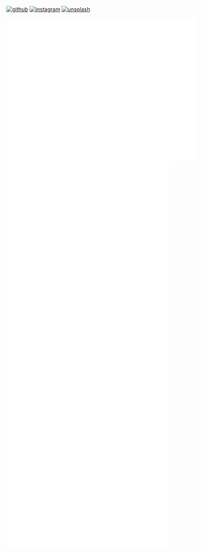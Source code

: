 [![github](https://img.shields.io/badge/github-24292F?style=for-the-badge&logo=github&logoColor=whit)](https://github.com/Kurzheck) [![instagram](https://img.shields.io/badge/Instagram-E4405F?style=for-the-badge&logo=instagram&logoColor=white)](https://www.instagram.com/krzhck) [![unsplash](https://img.shields.io/badge/Unsplash-000000?style=for-the-badge&logo=unsplash&logoColor=white)](https://unsplash.com/@kurzheck)

<img align="center" src="/metrics.header.svg" alt="header">
<img align="center" src="/metrics.base.svg" alt="base">
<img align="center" src="/metrics.plugin.svg" alt="plugin">
